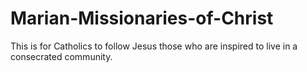 # Marian-Missionaries-of-Christ
This is for Catholics to follow Jesus those who are inspired to live in a consecrated community.
